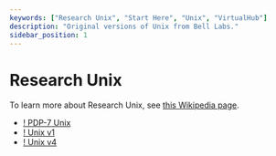 ```yaml
---
keywords: ["Research Unix", "Start Here", "Unix", "VirtualHub"]
description: "Original versions of Unix from Bell Labs."
sidebar_position: 1
---
```


# Research Unix

To learn more about Research Unix, see [this Wikipedia page](https://en.wikipedia.org/wiki/Research_Unix).

- [! PDP-7 Unix](/1970s/1970/pdp7unix/)
- [! Unix v1](/1970s/1971/unix-v1/)
- [! Unix v4](/1970s/1973/unix-v4/)
